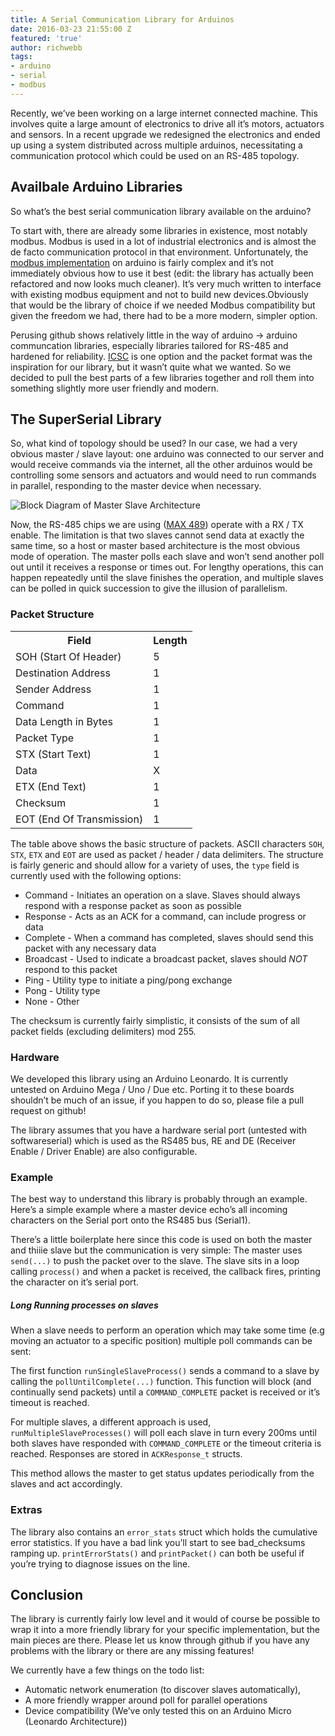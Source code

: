 ```yaml
---
title: A Serial Communication Library for Arduinos
date: 2016-03-23 21:55:00 Z
featured: 'true'
author: richwebb
tags:
- arduino
- serial
- modbus
---
```


Recently, we’ve been working on a large internet connected machine. This involves quite a large amount of electronics to drive all it’s motors, actuators and sensors. In a recent upgrade we redesigned the electronics and ended up using a system distributed across multiple arduinos, necessitating a communication protocol which could be used on an RS-485 topology.

## <a id="Availbale_Arduino_Libraries_4"></a>Availbale Arduino Libraries

So what’s the best serial communication library available on the arduino?

To start with, there are already some libraries in existence, most notably modbus. Modbus is used in a lot of industrial electronics and is almost the de facto communication protocol in that environment. Unfortunately, the [modbus implementation](http://playground.arduino.cc/Code/ModbusMaster) on arduino is fairly complex and it’s not immediately obvious how to use it best (edit: the library has actually been refactored and now looks much cleaner). It’s very much written to interface with existing modbus equipment and not to build new devices.Obviously that would be the library of choice if we needed Modbus compatibility but given the freedom we had, there had to be a more modern, simpler option.

Perusing github shows relatively little in the way of arduino -> arduino communcation libraries, especially libraries tailored for RS-485 and hardened for reliability. [ICSC](https://github.com/MajenkoLibraries/ICSC) is one option and the packet format was the inspiration for our library, but it wasn’t quite what we wanted. So we decided to pull the best parts of a few libraries together and roll them into something slightly more user friendly and modern.

## <a id="The_SuperSerial_Library_12"></a>The SuperSerial Library

So, what kind of topology should be used? In our case, we had a very obvious master / slave layout: one arduino was connected to our server and would receive commands via the internet, all the other arduinos would be controlling some sensors and actuators and would need to run commands in parallel, responding to the master device when necessary.

![Block Diagram of Master Slave Architecture](http://i.imgur.com/rm4vDok.png "Architecture Block Diagram")

Now, the RS-485 chips we are using ([MAX 489](http://datasheets.maximintegrated.com/en/ds/MAX1487-MAX491.pdf)) operate with a RX / TX enable. The limitation is that two slaves cannot send data at exactly the same time, so a host or master based architecture is the most obvious mode of operation. The master polls each slave and won’t send another poll out until it receives a response or times out. For lengthy operations, this can happen repeatedly until the slave finishes the operation, and multiple slaves can be polled in quick succession to give the illusion of parallelism.

### <a id="Packet_Structure_19"></a>Packet Structure

<table class="table" table-striped="">

<tbody>

<tr>

<th>Field
</th>

<th>Length</th>

</tr>

<tr>

<td>SOH (Start Of Header)
</td>

<td>5
</td>

</tr>

<tr>

<td>Destination Address
</td>

<td>1</td>

</tr>

<tr>

<td>Sender Address
</td>

<td>1</td>

</tr>

<tr>

<td>Command</td>

<td>1</td>

</tr>

<tr>

<td>Data Length in Bytes
</td>

<td>1
</td>

</tr>

<tr>

<td>Packet Type
</td>

<td>1
</td>

</tr>

<tr>

<td>STX (Start Text)
</td>

<td>1</td>

</tr>

<tr>

<td>Data</td>

<td>X</td>

</tr>

<tr>

<td>ETX (End Text)
</td>

<td>1</td>

</tr>

<tr>

<td>Checksum</td>

<td>1</td>

</tr>

<tr>

<td>EOT (End Of Transmission)
</td>

<td>1</td>

</tr>

</tbody>

</table>

The table above shows the basic structure of packets. ASCII characters `SOH`, `STX`, `ETX` and `EOT` are used as packet / header / data delimiters. The structure is fairly generic and should allow for a variety of uses, the `type` field is currently used with the following options:

*   Command - Initiates an operation on a slave. Slaves should always respond with a response packet as soon as possible
*   Response - Acts as an ACK for a command, can include progress or data
*   Complete - When a command has completed, slaves should send this packet with any necessary data
*   Broadcast - Used to indicate a broadcast packet, slaves should _NOT_ respond to this packet
*   Ping - Utility type to initiate a ping/pong exchange
*   Pong - Utility type
*   None - Other

The checksum is currently fairly simplistic, it consists of the sum of all packet fields (excluding delimiters) mod 255.

### <a id="Hardware_83"></a>Hardware

We developed this library using an Arduino Leonardo. It is currently untested on Arduino Mega / Uno / Due etc. Porting it to these boards shouldn’t be much of an issue, if you happen to do so, please file a pull request on github!

The library assumes that you have a hardware serial port (untested with softwareserial) which is used as the RS485 bus, RE and DE (Receiver Enable / Driver Enable) are also configurable.

### <a id="Example_88"></a>Example

The best way to understand this library is probably through an example. Here’s a simple example where a master device echo’s all incoming characters on the Serial port onto the RS485 bus (Serial1). <script src="[https://gist.github.com/bitdivision/fc5d2732d27a1a276c6e.js](https://gist.github.com/bitdivision/fc5d2732d27a1a276c6e.js)"></script>

There’s a little boilerplate here since this code is used on both the master and thiiie slave but the communication is very simple: The master uses `send(...)` to push the packet over to the slave. The slave sits in a loop calling `process()` and when a packet is received, the callback fires, printing the character on it’s serial port.

##### <a id="Long_Running_processes_on_slaves_95"></a>Long Running processes on slaves

When a slave needs to perform an operation which may take some time (e.g moving an actuator to a specific position) multiple poll commands can be sent:

<script src="https://gist.github.com/bitdivision/0f261d32c11000c93b9b.js"></script>

The first function `runSingleSlaveProcess()` sends a command to a slave by calling the `pollUntilComplete(...)` function. This function will block (and continually send packets) until a `COMMAND_COMPLETE` packet is received or it’s timeout is reached.

For multiple slaves, a different approach is used, `runMultipleSlaveProcesses()` will poll each slave in turn every 200ms until both slaves have responded with `COMMAND_COMPLETE` or the timeout criteria is reached. Responses are stored in `ACKResponse_t` structs.

This method allows the master to get status updates periodically from the slaves and act accordingly.

### <a id="Extras_107"></a>Extras

The library also contains an `error_stats` struct which holds the cumulative error statistics. If you have a bad link you’ll start to see bad_checksums ramping up. `printErrorStats()` and `printPacket()` can both be useful if you’re trying to diagnose issues on the line.

## <a id="Conclusion_110"></a>Conclusion

The library is currently fairly low level and it would of course be possible to wrap it into a more friendly library for your specific implementation, but the main pieces are there. Please let us know through github if you have any problems with the library or there are any missing features!

We currently have a few things on the todo list:

*   Automatic network enumeration (to discover slaves automatically),
*   A more friendly wrapper around poll for parallel operations
*   Device compatibility (We’ve only tested this on an Arduino Micro (Leonardo Architecture))

